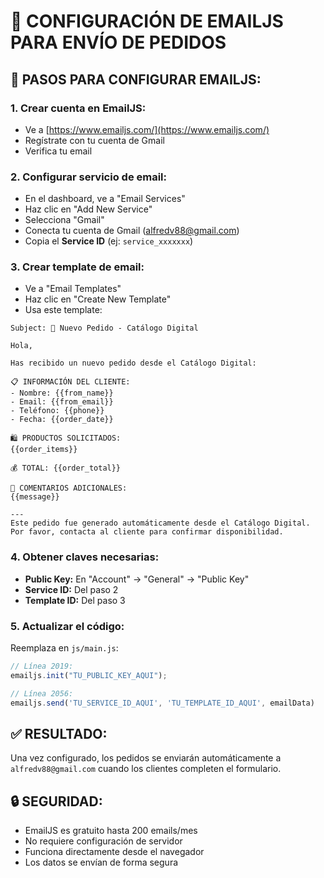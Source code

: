 # 📧 CONFIGURACIÓN DE EMAILJS PARA ENVÍO DE PEDIDOS

## 🔧 PASOS PARA CONFIGURAR EMAILJS:

### **1. Crear cuenta en EmailJS:**
- Ve a [https://www.emailjs.com/](https://www.emailjs.com/)
- Regístrate con tu cuenta de Gmail
- Verifica tu email

### **2. Configurar servicio de email:**
- En el dashboard, ve a "Email Services"
- Haz clic en "Add New Service"
- Selecciona "Gmail"
- Conecta tu cuenta de Gmail (alfredv88@gmail.com)
- Copia el **Service ID** (ej: `service_xxxxxxx`)

### **3. Crear template de email:**
- Ve a "Email Templates"
- Haz clic en "Create New Template"
- Usa este template:

```
Subject: 🛒 Nuevo Pedido - Catálogo Digital

Hola,

Has recibido un nuevo pedido desde el Catálogo Digital:

📋 INFORMACIÓN DEL CLIENTE:
- Nombre: {{from_name}}
- Email: {{from_email}}
- Teléfono: {{phone}}
- Fecha: {{order_date}}

🛍️ PRODUCTOS SOLICITADOS:
{{order_items}}

💰 TOTAL: {{order_total}}

💬 COMENTARIOS ADICIONALES:
{{message}}

---
Este pedido fue generado automáticamente desde el Catálogo Digital.
Por favor, contacta al cliente para confirmar disponibilidad.
```

### **4. Obtener claves necesarias:**
- **Public Key:** En "Account" → "General" → "Public Key"
- **Service ID:** Del paso 2
- **Template ID:** Del paso 3

### **5. Actualizar el código:**
Reemplaza en `js/main.js`:
```javascript
// Línea 2019:
emailjs.init("TU_PUBLIC_KEY_AQUI");

// Línea 2056:
emailjs.send('TU_SERVICE_ID_AQUI', 'TU_TEMPLATE_ID_AQUI', emailData)
```

## ✅ RESULTADO:
Una vez configurado, los pedidos se enviarán automáticamente a `alfredv88@gmail.com` cuando los clientes completen el formulario.

## 🔒 SEGURIDAD:
- EmailJS es gratuito hasta 200 emails/mes
- No requiere configuración de servidor
- Funciona directamente desde el navegador
- Los datos se envían de forma segura
